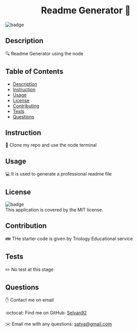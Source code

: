 
<h1 align="center">Readme Generator 👋</h1>

![badge](https://img.shields.io/badge/license-MIT-brightgreen)<br />
## Description
🔍 Readme Generator using the node 
## Table of Contents
- [Description](#description)
- [Instruction](#instructions)
- [Usage](#usage)
- [License](#license)
- [Contributing](#contributing)
- [Tests](#tests)
- [Questions](#questions)
## Instruction
💾 Clone my repo and use the node terminal
## Usage
💻 It is used to generate a professional readme file 
## License
![badge](https://img.shields.io/badge/license-MIT-brightgreen)
<br />
This application is covered by the MIT license. 
## Contribution
👪 THe starter code is given by Triology Educational service
## Tests
✏️ No test at this stage
## Questions
✋ Contact me on email<br />
<br />
:octocat: Find me on GitHub: [Selvan92](https://github.com/Selvan92)<br />
<br />
✉️ Email me with any questions: satya@gmail.com<br /><br />

  